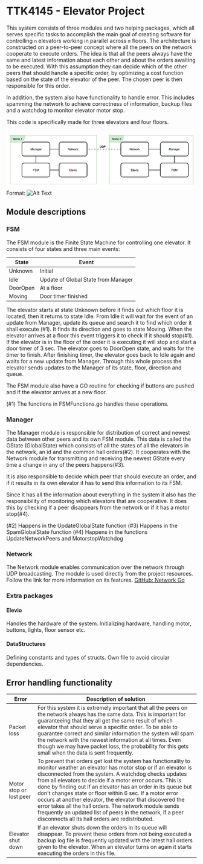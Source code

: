TTK4145 - Elevator Project
================================

This system consists of three modules and two helping packages, which all serves specific tasks to accomplish the main goal of creating software for controlling `n` elevators working in parallel across `m` floors. The architecture is constructed on a peer-to-peer concept where all the peers on the network cooperate to execute orders. The idea is that all the peers always have the same and latest information about each other and about the orders awaiting to be executed. With this assumption they can decide which of the other peers that should handle a specific order, by optimizing a cost function based on the state of the elevator of the peer. The chosen peer is then responsible for this order.

In addition, the system also have functionality to handle error. This includes spamming the network to achieve correctness of information, backup files and a watchdog to monitor elevator motor stop.

This code is specifically made for three elevators and four floors.

![System architecture](ElevatorSystem.png)
Format: ![Alt Text](url)

Module descriptions
---------------------
###  FSM

The FSM module is the Finite State Machine for controlling one elevator. It consists of four states and three main events:

State| Event
------------ | -------------
Unknown| Initial
Idle| Update of Global State from Manager
DoorOpen| At a floor
Moving| Door timer finished



The elevator starts at state Unknown before it finds out which floor it is located, then it returns to state Idle. From Idle it will wait for the event of an update from Manager, update its queue and search it to find which order it shall execute (#1). It finds its direction and goes to state Moving. When the elevator arrives at a floor this event triggers it to check if it should stop(#1). If the elevator is in the floor of the order it is executing it will stop and start a door timer of 3 sec. The elevator goes to DoorOpen state, and waits for the timer to finish. After finishing timer, the elevator goes back to Idle again and waits for a new update from Manager. Through this whole process the elevator sends updates to the Manager of its state, floor, direction and queue.

The FSM module also have a GO routine for checking if buttons are pushed and if the elevator arrives at a new floor.

(#1) The functions in FSMFunctions.go handles these operations.

###  Manager

The Manager module is responsible for distribution of correct and newest data between other peers and its own FSM module. This data is called the GState (GlobalState) which consists of all the states of all the elevators in the network, an id and the common hall orders(#2). It cooperates with the Network module for transmitting and receiving the newest GState every time a change in any of the peers happens(#3).

It is also responsible to decide which peer that should execute an order, and if it results in its own elevator it has to send this information to its FSM.

Since it has all the information about everything in the system it also has the responsibility of monitoring which elevators that are cooperative. It does this by checking if a peer disappears from the network or if it has a motor stop(#4).


(#2) Happens in the UpdateGlobalState function
(#3) Happens in the SpamGlobalState function
(#4) Happens in the functions UpdateNetworkPeers and MotorstopWatchdog

###  Network
The Network module enables communication over the network through UDP broadcasting. The module is used directly from the project resources. Follow the link for more information on its features.
[GitHub: Network Go](https://github.com/TTK4145/Network-go)


###  Extra packages
#### Elevio
Handles the hardware of the system. Initializing hardware, handling motor, buttons, lights, floor sensor etc.


#### DataStructures
Defining constants and types of structs. Own file to avoid circular dependencies.

Error handling functionality
---------------------------
Error  | Description of solution
------------ | -------------
Packet loss| For this system it is extremely important that all the peers on the network always has the same data. This is important for guaranteeing that they all get the same result of which elevator that should serve a specific order. To be able to guarantee correct and similar information the system will spam the network with the newest information at all times. Even though we may have packet loss, the probability for this gets small when the data is sent frequently.
Motor stop or lost peer| To prevent that orders get lost the system has functionality to monitor weather an elevator has motor stop or if an elevator is disconnected from the system. A watchdog checks updates from all elevators to decide if a motor error occurs. This is done by finding out if an elevator has an order in its queue but don't changes state or floor within 6 sec. If a motor error occurs at another elevator, the elevator that discovered the error takes all the hall orders. The network module sends frequently an updated list of peers in the network, if a peer disconnects all its hall orders are redistributed.
Elevator shut down| If an elevator shuts down the orders in its queue will disappear. To prevent these orders from not being executed a backup log file is frequently updated with the latest hall orders given to the elevator. When an elevator turns on again it starts executing the orders in this file.
